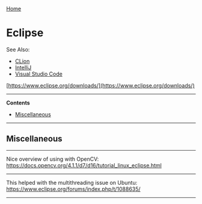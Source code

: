 [Home](Readme.md)
# Eclipse

See Also:

 - [CLion](CLion.md)
 - [IntelliJ](IntelliJ.md)
 - [Visual Studio Code](VisualStudioCode.md)

[https://www.eclipse.org/downloads/](https://www.eclipse.org/downloads/)

---

**Contents**

- [Miscellaneous](Eclipse.md#miscellaneous)

---

## Miscellaneous

---

Nice overview of using with OpenCV:
https://docs.opencv.org/4.1.1/d7/d16/tutorial_linux_eclipse.html

---

This helped with the multithreading issue on Ubuntu:
https://www.eclipse.org/forums/index.php/t/1088635/

---
